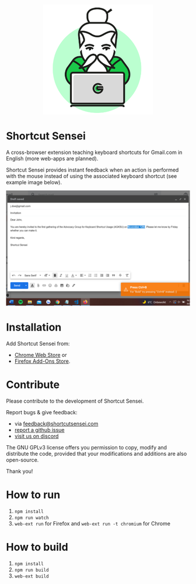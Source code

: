 <p align="center">
	<img src="media/shortcutsensei.png" width="300"/>
</p>

# Shortcut Sensei
A cross-browser extension teaching keyboard shortcuts for Gmail.com in English (more web-apps are planned).

Shortcut Sensei provides instant feedback when an action is performed with the mouse instead of using the associated keyboard shortcut (see example image below).

![Example](media/gmail_sample_notifcation.png)

# Installation

Add Shortcut Sensei from:
- [Chrome Web Store](https://chrome.google.com/webstore/detail/shortcut-sensei/ahhliekflgdfbgofmgamanngngnbaibh/related) or
- [Firefox Add-Ons Store](https://addons.mozilla.org/en-US/firefox/addon/shortcutsensei/).

# Contribute

Please contribute to the development of Shortcut Sensei.

Report bugs & give feedback:
- via [feedback@shortcutsensei.com](mailto:feedback@shortcutsensei.com)
- [report a github issue](https://github.com/janmechtel/shortcutsensei/issues/new)
- [visit us on discord](https://discord.gg/K28Bnpts53)

The GNU GPLv3 license offers you permission to copy, modify and distribute the code, provided that your modifications and additions are also open-source.

Thank you!

# How to run
1. `npm install`
2. `npm run watch`
3. `web-ext run` for Firefox and `web-ext run -t chromium` for Chrome

# How to build
1. `npm install`
2. `npm run build`
3. `web-ext build`
